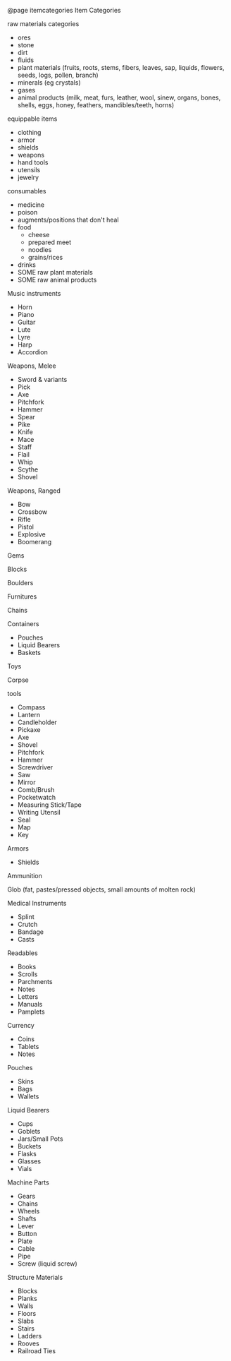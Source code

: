 @page itemcategories Item Categories

raw materials categories
 - ores
 - stone
 - dirt
 - fluids
 - plant materials (fruits, roots, stems, fibers, leaves, sap, liquids, flowers, seeds, logs, pollen, branch)
 - minerals (eg crystals)
 - gases
 - animal products (milk, meat, furs, leather, wool, sinew, organs, bones, shells, eggs, honey, feathers, mandibles/teeth, horns)

equippable items
 - clothing
 - armor
 - shields
 - weapons
 - hand tools
 - utensils
 - jewelry

consumables
 - medicine
 - poison
 - augments/positions that don't heal
 - food
    - cheese
    - prepared meet
    - noodles
    - grains/rices
 - drinks
 - SOME raw plant materials
 - SOME raw animal products

Music instruments
 - Horn
 - Piano
 - Guitar
 - Lute
 - Lyre
 - Harp
 - Accordion

Weapons, Melee
 - Sword & variants
 - Pick
 - Axe
 - Pitchfork
 - Hammer
 - Spear
 - Pike
 - Knife
 - Mace
 - Staff
 - Flail
 - Whip
 - Scythe
 - Shovel

Weapons, Ranged
 - Bow
 - Crossbow
 - Rifle
 - Pistol
 - Explosive
 - Boomerang

Gems

Blocks

Boulders

Furnitures

Chains

Containers
 - Pouches
 - Liquid Bearers
 - Baskets

Toys

Corpse

tools
 - Compass
 - Lantern
 - Candleholder
 - Pickaxe
 - Axe
 - Shovel
 - Pitchfork
 - Hammer
 - Screwdriver
 - Saw
 - Mirror
 - Comb/Brush
 - Pocketwatch
 - Measuring Stick/Tape
 - Writing Utensil
 - Seal
 - Map
 - Key

Armors
 - Shields

Ammunition

Glob (fat, pastes/pressed objects, small amounts of molten rock)

Medical Instruments
 - Splint
 - Crutch
 - Bandage
 - Casts

Readables
 - Books
 - Scrolls
 - Parchments
 - Notes
 - Letters
 - Manuals
 - Pamplets

Currency
 - Coins
 - Tablets
 - Notes

Pouches
 - Skins
 - Bags
 - Wallets

Liquid Bearers
 - Cups
 - Goblets
 - Jars/Small Pots
 - Buckets
 - Flasks
 - Glasses
 - Vials

Machine Parts
 - Gears
 - Chains
 - Wheels
 - Shafts
 - Lever
 - Button
 - Plate
 - Cable
 - Pipe
 - Screw (liquid screw)

Structure Materials
 - Blocks
 - Planks
 - Walls
 - Floors
 - Slabs
 - Stairs
 - Ladders
 - Rooves
 - Railroad Ties